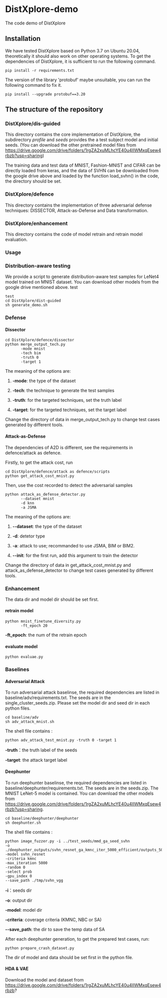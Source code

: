 # DistXplore-demo
The code demo of DistXplore



## Installation

We have tested DistXplore based on Python 3.7 on Ubuntu 20.04, theoretically it should also work on other operating systems. To get the dependencies of DistXplore, it is sufficient to run the following command.

`pip install -r requirements.txt`

The version of the library 'protobuf' maybe unsuitable, you can run the following command to fix it.

`pip install --upgrade protobuf==3.20`

## The structure of the repository

### DistXplore/dis-guided

This directory contains the core implementation of DistXplore, the subdirectory *profile* and *seeds* provides the a test subject model and initial seeds. (You can download the other pretrained model files from https://drive.google.com/drive/folders/1rgZA2xuMLhcYE40u4llWMxqEsew4rbzb?usp=sharing)

The training data and test data of MNIST, Fashion-MNIST and CIFAR can be directly loaded from keras, and the data of SVHN can be downloaded from the google drive above and loaded by the function load_svhn() in the code, the directory should be set.


### DistXplore/defence

This directory contains the implementation of three adversarial defense techniques: DISSECTOR, Attack-as-Defense and Data transformation.

### DistXplore/enhancement

This directory contains the code of model retrain and retrain model evaluation.

### Usage

### Distribution-aware testing

We provide a script to generate distribution-aware test samples for LeNet4 model trained on MNIST dataset. You can download other models from the google drive mentioned above.
test
```
test
cd DistXplore/dist-guided
sh generate_demo.sh
```

### Defense

#### Dissector

```
cd DistXplore/defence/dissector
python merge_output_tech.py
       -mode mnist
       -tech bim
       -truth 0
       -target 1
```

The meaning of the options are:

1. **-mode**: the type of the dataset
  
2. **-tech**: the technique to generate the test samples
  
3. **-truth**: for the targeted techniques, set the truth label
  
4. **-target**: for the targeted techniques, set the target label

Change the directory of data in merge_output_tech.py to change test cases generated by different tools.
  




#### Attack-as-Defense

The dependencies of A2D is different, see the requirements in defence/attack as defence.

Firstly, to get the attack cost, run

```
cd DistXplore/defence/attack as defence/scripts
python get_attack_cost_mnist.py
```

Then, use the cost recorded to detect the adversarial samples

```
python attack_as_defense_detector.py
       --dataset mnist
       -d knn
       -a JSMA
```

The meaning of the options are:

1. **--dataset**: the type of the dataset
  
2. **-d**: detetor type
  
3. **-a**: attack to use; recommanded to use JSMA, BIM or BIM2.
  
4. **--init**: for the first run, add this argument to train the detector
  
Change the directory of data in get_attack_cost_mnist.py and attack_as_defense_detector to change test cases generated by different tools.  


### Enhancement

The data dir and model dir should be set first.

#### retrain model

```
python mnist_finetune_diversity.py
       -ft_epoch 20
```

**-ft_epoch**: the num of the retrain epoch

#### evaluate model

```
python evaluae.py
```


### Baselines

#### Adversarial Attack

To run adversarial attack baselinse, the required dependencies are listed in baseline/adv/requirements.txt. The seeds are in the single_cluster_seeds.zip. Please set the model dir and seed dir in each python files. 

```
cd baseline/adv
sh adv_attack_mnist.sh
```
The shell file contains :
```
python adv_attack_test_mnist.py -truth 0 -target 1
```
**-truth**：the truth label of the seeds

**-target**: the attack target label

#### Deephunter

To run deephunter baselinse, the required dependencies are listed in baseline/deephunter/requirements.txt. The seeds are in the seeds.zip. The MNIST LeNet-5 model is contained. You can download the other models from https://drive.google.com/drive/folders/1rgZA2xuMLhcYE40u4llWMxqEsew4rbzb?usp=sharing.

```
cd baseline/deephunter/deephunter
sh deephunter.sh
```
The shell file contains :
```
python image_fuzzer.py -i ../test_seeds/mmd_ga_seed_svhn 
-o ./deephunter_outputs/svhn_resnet_ga_kmnc_iter_5000_efficient/outputs_50 
-model svhn_resnet 
-criteria kmnc 
-max_iteration 5000 
-random 0 
-select prob 
-gpu_index 0 
--save_path ./tmp/svhn_vgg

```
**-i**：seeds dir

**-o**: output dir

**-model**: model dir

**-criteria**: coverage criteria (KMNC, NBC or SA)

**--save_path**: the dir to save the temp data of SA

After each deephunter generation, to get the prepared test cases, run:
```
python prepare_crash_dataset.py
```
The dir of model and data should be set first in the python file.

#### HDA & VAE
Download the model and dataset from https://drive.google.com/drive/folders/1rgZA2xuMLhcYE40u4llWMxqEsew4rbzb?
